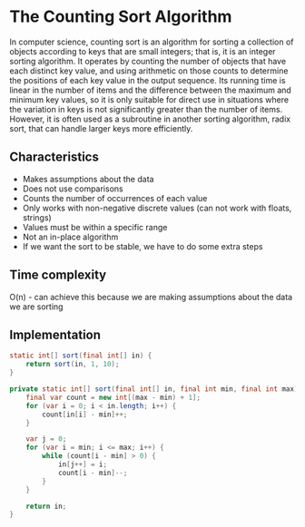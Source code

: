 # The Counting Sort Algorithm

In computer science, counting sort is an algorithm for sorting a collection of objects according to keys that are 
small integers; that is, it is an integer sorting algorithm. It operates by counting the number of objects that have 
each distinct key value, and using arithmetic on those counts to determine the positions of each key value in the output 
sequence. Its running time is linear in the number of items and the difference between the maximum and minimum key values, 
so it is only suitable for direct use in situations where the variation in keys is not significantly greater than 
the number of items. However, it is often used as a subroutine in another sorting algorithm, radix sort, that can handle 
larger keys more efficiently.

## Characteristics

- Makes assumptions about the data
- Does not use comparisons
- Counts the number of occurrences of each value
- Only works with non-negative discrete values (can not work with floats, strings) 
- Values must be within a specific range
- Not an in-place algorithm
- If we want the sort to be stable, we have to do some extra steps

## Time complexity

O(n) - can achieve this because we are making assumptions about the data we are sorting

## Implementation

```java
static int[] sort(final int[] in) {
    return sort(in, 1, 10);
}

private static int[] sort(final int[] in, final int min, final int max) {
    final var count = new int[(max - min) + 1];
    for (var i = 0; i < in.length; i++) {
        count[in[i] - min]++;
    }

    var j = 0;
    for (var i = min; i <= max; i++) {
        while (count[i - min] > 0) {
            in[j++] = i;
            count[i - min]--;
        }
    }

    return in;
}
```